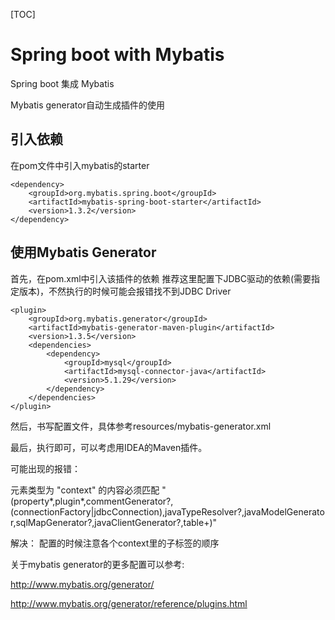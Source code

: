 [TOC]
# Spring boot with Mybatis

Spring boot 集成 Mybatis

Mybatis generator自动生成插件的使用

## 引入依赖
在pom文件中引入mybatis的starter
```
<dependency>
    <groupId>org.mybatis.spring.boot</groupId>
    <artifactId>mybatis-spring-boot-starter</artifactId>
    <version>1.3.2</version>
</dependency>
```

## 使用Mybatis Generator
首先，在pom.xml中引入该插件的依赖
推荐这里配置下JDBC驱动的依赖(需要指定版本)，不然执行的时候可能会报错找不到JDBC Driver
```
<plugin>
    <groupId>org.mybatis.generator</groupId>
    <artifactId>mybatis-generator-maven-plugin</artifactId>
    <version>1.3.5</version>
    <dependencies>
        <dependency>
            <groupId>mysql</groupId>
            <artifactId>mysql-connector-java</artifactId>
            <version>5.1.29</version>
        </dependency>
    </dependencies>
</plugin>
```

然后，书写配置文件，具体参考resources/mybatis-generator.xml

最后，执行即可，可以考虑用IDEA的Maven插件。

可能出现的报错：

元素类型为 "context" 的内容必须匹配 "(property*,plugin*,commentGenerator?,(connectionFactory|jdbcConnection),javaTypeResolver?,javaModelGenerator,sqlMapGenerator?,javaClientGenerator?,table+)"

解决：
配置的时候注意各个context里的子标签的顺序

关于mybatis generator的更多配置可以参考: 

http://www.mybatis.org/generator/

http://www.mybatis.org/generator/reference/plugins.html


